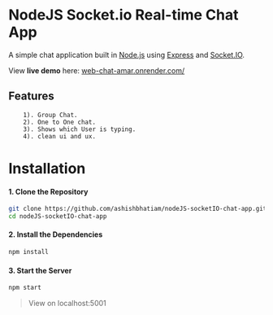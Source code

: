 NodeJS Socket.io Real-time Chat App
===

A simple chat application built in [Node.js](https://nodejs.org) using [Express](http://expressjs.com/) and [Socket.IO](https://socket.io/).

View **live demo** here: [web-chat-amar.onrender.com/](https://web-chat-amar.onrender.com/)

## Features

```
    1). Group Chat. 
    2). One to One chat.
    3). Shows which User is typing.
    4). clean ui and ux.
 ```

Installation
===

#### 1. Clone the Repository

```sh
git clone https://github.com/ashishbhatiam/nodeJS-socketIO-chat-app.git
cd nodeJS-socketIO-chat-app
```

#### 2. Install the Dependencies

```sh
npm install
```

#### 3. Start the Server

```sh
npm start
```

> View on localhost:5001

